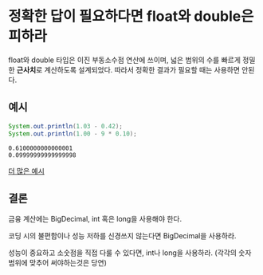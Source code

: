 # 정확한 답이 필요하다면 float와 double은 피하라

float와 double 타입은 이진 부동소수점 연산에 쓰이며, 넓은 범위의 수를 빠르게 정밀한 **근사치**로 계산하도록 설계되었다. 따라서 정확한 결과가 필요할 때는 사용하면 안된다. 

## 예시
```java
System.out.println(1.03 - 0.42);
System.out.println(1.00 - 9 * 0.10);
```

```
0.6100000000000001
0.09999999999999998
```

[더 많은 예시](https://github.com/jbloch/effective-java-3e-source-code/tree/master/src/effectivejava/chapter9/item60)

## 결론
금융 계산에는 BigDecimal, int 혹은 long을 사용해야 한다.

코딩 시의 불편함이나 성능 저하를 신경쓰지 않는다면 BigDecimal을 사용하라.

성능이 중요하고 소숫점을 직접 다룰 수 있다면, int나 long을 사용하라. (각각의 숫자 범위에 맞추어 써야하는것은 당연)